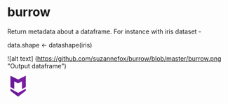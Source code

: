 # burrow

Return metadata about a dataframe. For instance with iris dataset -

data.shape <- datashape(iris)

![alt text] (https://github.com/suzannefox/burrow/blob/master/burrow.png "Output dataframe")

![alt text](https://github.com/adam-p/markdown-here/raw/master/src/common/images/icon48.png "Logo Title Text 1")
